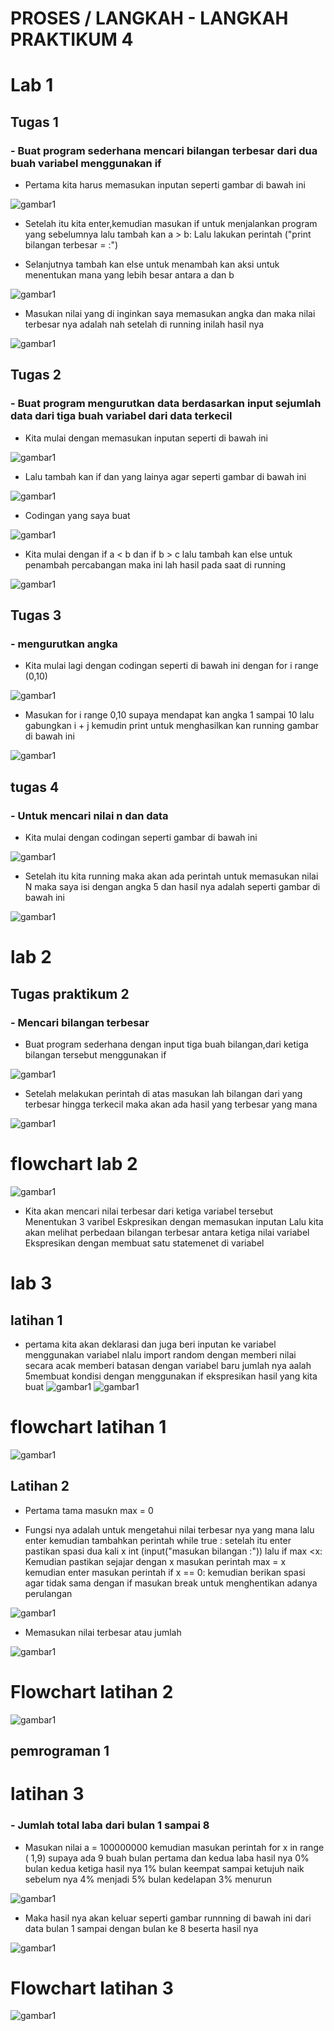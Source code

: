 # PROSES / LANGKAH - LANGKAH PRAKTIKUM 4

# Lab 1
## Tugas 1

### - Buat program sederhana mencari bilangan terbesar dari dua buah variabel menggunakan if

- Pertama kita harus memasukan inputan  seperti gambar di bawah ini 

![gambar1](gambar/GAMBAR1A.png)

- Setelah itu kita enter,kemudian masukan if untuk menjalankan program yang sebelumnya lalu tambah kan a > b: 
Lalu lakukan perintah ("print bilangan terbesar = :")

- Selanjutnya tambah kan else untuk menambah kan aksi untuk menentukan mana yang lebih besar antara a dan b

![gambar1](gambar/GAMBAR17A.png)


- Masukan nilai yang di inginkan saya memasukan angka dan maka nilai terbesar nya adalah nah setelah di running inilah hasil nya

![gambar1](gambar/GAMBAR2A.png)


##  Tugas 2


### - Buat program mengurutkan data berdasarkan input sejumlah data dari tiga buah variabel dari data terkecil

- Kita mulai dengan memasukan inputan seperti di bawah ini

![gambar1](gambar/GAMBAR4A.png)

- Lalu tambah kan if dan yang lainya agar seperti gambar di bawah ini 

![gambar1](gambar/GAMBAR16A.png)

- Codingan yang saya buat 

![gambar1](gambar/GAMBAR3A.png)


- Kita mulai dengan if a < b dan if b > c lalu tambah kan else untuk penambah percabangan maka ini lah hasil pada saat di running

![gambar1](gambar/GAMBAR5A.png)

## Tugas 3

### -  mengurutkan angka 

- Kita mulai lagi dengan codingan seperti di bawah ini dengan for i range (0,10)

![gambar1](gambar/GAMBAR18A.png)


- Masukan for i range 0,10 supaya mendapat kan angka 1 sampai 10 lalu gabungkan i + j kemudin print untuk menghasilkan kan running gambar di bawah ini

![gambar1](gambar/GAMBAR19A.png)

## tugas 4

### - Untuk mencari nilai n dan data 

- Kita mulai dengan codingan seperti gambar di bawah ini 

![gambar1](gambar/GAMBAR8A.png)

- Setelah itu kita running maka akan ada perintah untuk memasukan nilai N maka saya isi dengan angka 5 dan hasil nya adalah seperti gambar di bawah ini

![gambar1](gambar/GAMBAR9A.png)

# lab 2
## Tugas praktikum 2

### - Mencari bilangan terbesar

- Buat program sederhana dengan input tiga buah bilangan,dari ketiga bilangan tersebut menggunakan if

![gambar1](gambar/GAMBAR21A.png)

- Setelah melakukan perintah di atas masukan lah bilangan dari yang terbesar hingga terkecil maka akan ada hasil yang terbesar yang mana

![gambar1](gambar/GAMBAR20B.png)

# flowchart lab 2 

![gambar1](gambar/flowchartlab2a.png)

- Kita akan mencari nilai terbesar dari ketiga variabel tersebut Menentukan 3 varibel Eskpresikan dengan memasukan inputan Lalu kita akan melihat perbedaan bilangan terbesar antara ketiga nilai variabel Ekspresikan dengan membuat satu statemenet di variabel 

# lab 3
## latihan 1 

- pertama kita akan deklarasi dan juga beri inputan ke variabel menggunakan variabel nlalu import random dengan memberi nilai secara acak  memberi batasan dengan variabel baru jumlah nya aalah 5membuat kondisi dengan menggunakan if ekspresikan hasil yang kita buat
![gambar1](gambar/GAMBAR8A.png)
![gambar1](gambar/GAMBAR9A.png)

# flowchart latihan 1

![gambar1](gambar/flowchartlatihan1a.png)

## Latihan 2

- Pertama tama masukn max = 0

- Fungsi nya adalah untuk mengetahui nilai terbesar nya yang mana lalu enter kemudian tambahkan perintah while true  : setelah itu enter pastikan spasi dua kali x int (input("masukan bilangan :")) lalu if max <x: 
Kemudian pastikan sejajar dengan x masukan perintah max = x kemudian enter masukan perintah if x == 0: kemudian berikan spasi agar tidak sama dengan if masukan break untuk menghentikan adanya perulangan  

 ![gambar1](gambar/GAMBAR12A.png)

- Memasukan nilai terbesar atau jumlah 

![gambar1](gambar/GAMBAR13A.png)

# Flowchart latihan 2 

![gambar1](gambar/flowchartlatihan2.png)


## pemrograman 1

# latihan 3

### - Jumlah total laba dari bulan 1 sampai 8

- Masukan nilai a = 100000000 kemudian masukan perintah for x in range ( 1,9) supaya ada 9 buah bulan pertama dan kedua laba hasil nya 0% bulan kedua ketiga hasil nya 1% bulan keempat sampai ketujuh naik sebelum nya 4% menjadi 5% bulan kedelapan 3% menurun 

![gambar1](gambar/GAMBAR14A.png)

- Maka hasil nya akan keluar seperti gambar runnning di bawah ini dari data bulan 1 sampai dengan bulan ke 8 beserta hasil nya 

![gambar1](gambar/GAMBAR15A.png)

# Flowchart latihan 3

![gambar1](gambar/flowchartlatihan3a.png)

